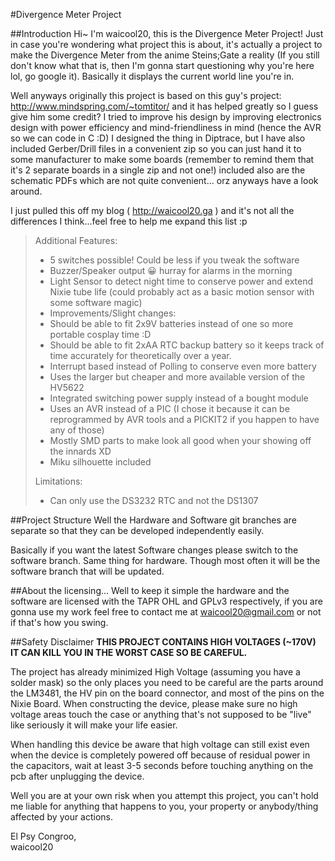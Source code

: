 #Divergence Meter Project

##Introduction
Hi~ I'm waicool20, this is the Divergence Meter Project! Just in case you're wondering what project this is about, it's actually a project to make the Divergence Meter from the anime Steins;Gate a reality (If you still don't know what that is, then I'm gonna start questioning why you're here lol, go google it). Basically it displays the current world line you're in. 

Well anyways originally this project is based on this guy's project: http://www.mindspring.com/~tomtitor/ and it has helped greatly so I guess give him some credit? I tried to improve his design by improving electronics design with power efficiency and mind-friendliness in mind (hence the AVR so we can code in C :D) I designed the thing in Diptrace, but I have also included Gerber/Drill files in a convenient zip so you can just hand it to some manufacturer to make some boards (remember to remind them that it's 2 separate boards in a single zip and not one!) included also are the schematic PDFs which are not quite convenient... orz anyways have a look around.

I just pulled this off my blog ( http://waicool20.ga ) and it's not all the differences I think...feel free to help me expand this list :p

> Additional Features:
> - 5 switches possible! Could be less if you tweak the software
> - Buzzer/Speaker output 😀 hurray for alarms in the morning
> - Light Sensor to detect night time to conserve power and extend Nixie tube life (could probably act as a basic motion sensor with some software magic)
> - Improvements/Slight changes:
> - Should be able to fit 2x9V batteries instead of one so more portable cosplay time :D
> - Should be able to fit 2xAA RTC backup battery so it keeps track of time accurately for theoretically over a year.
> - Interrupt based instead of Polling to conserve even more battery
> - Uses the larger but cheaper and more available version of the HV5622
> - Integrated switching power supply instead of a bought module
> - Uses an AVR instead of a PIC (I chose it because it can be reprogrammed by AVR tools and a PICKIT2 if you happen to have any of those)
> - Mostly SMD parts to make look all good when your showing off the innards XD
> - Miku silhouette included
>
> Limitations:
> - Can only use the DS3232 RTC and not the DS1307

##Project Structure
Well the Hardware and Software git branches are separate so that they can be developed independently easily.

Basically if you want the latest Software changes please switch to the software branch. Same thing for hardware. Though most often it will be the software branch that will be updated.

##About the licensing...
Well to keep it simple the hardware and the software are licensed with the TAPR OHL and GPLv3 respectively, if you are gonna use my work feel free to contact me at waicool20@gmail.com or not if that's how you swing. 

##Safety Disclaimer
**THIS PROJECT CONTAINS HIGH VOLTAGES (~170V) IT CAN KILL YOU IN THE WORST CASE SO BE CAREFUL.**  

The project has already minimized High Voltage (assuming you have a solder mask) so the only places you need to be careful are the parts around the LM3481, the HV pin on the board connector, and most of the pins on the Nixie Board. When constructing the device, please make sure no high voltage areas touch the case or anything that's not supposed to be "live" like seriously it will make your life easier.

When handling this device be aware that high voltage can still exist even when the device is completely powered off because of residual power in the capacitors, wait at least 3-5 seconds before touching anything on the pcb after unplugging the device.

Well you are at your own risk when you attempt this project, you can't hold me liable for anything that happens to you, your property or anybody/thing affected by your actions. 

El Psy Congroo,  
waicool20

